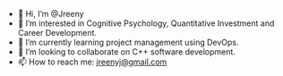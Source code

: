 - 👋 Hi, I’m @Jreeny
- 👀 I’m interested in Cognitive Psychology, Quantitative Investment and Career Development.
- 🌱 I’m currently learning project management using DevOps.
- 💞️ I’m looking to collaborate on C++ software development.
- 📫 How to reach me: jreenyj@gmail.com

<!---
Jreeny/Jreeny is a ✨ special ✨ repository because its `README.md` (this file) appears on your GitHub profile.
You can click the Preview link to take a look at your changes.
--->
